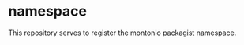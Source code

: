 # namespace
This repository serves to register the montonio [packagist](https://packagist.org/) namespace.
